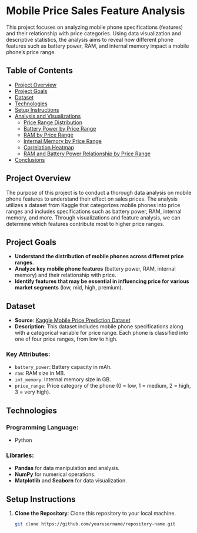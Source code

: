 # Mobile Price Sales Feature Analysis

This project focuses on analyzing mobile phone specifications (features) and their relationship with price categories. Using data visualization and descriptive statistics, the analysis aims to reveal how different phone features such as battery power, RAM, and internal memory impact a mobile phone’s price range.

## Table of Contents

- [Project Overview](#project-overview)
- [Project Goals](#project-goals)
- [Dataset](#dataset)
- [Technologies](#technologies)
- [Setup Instructions](#setup-instructions)
- [Analysis and Visualizations](#analysis-and-visualizations)
  - [Price Range Distribution](#price-range-distribution)
  - [Battery Power by Price Range](#battery-power-by-price-range)
  - [RAM by Price Range](#ram-by-price-range)
  - [Internal Memory by Price Range](#internal-memory-by-price-range)
  - [Correlation Heatmap](#correlation-heatmap)
  - [RAM and Battery Power Relationship by Price Range](#ram-and-battery-power-relationship-by-price-range)
- [Conclusions](#conclusions)

## Project Overview

The purpose of this project is to conduct a thorough data analysis on mobile phone features to understand their effect on sales prices. The analysis utilizes a dataset from Kaggle that categorizes mobile phones into price ranges and includes specifications such as battery power, RAM, internal memory, and more. Through visualizations and feature analysis, we can determine which features contribute most to higher price ranges.

## Project Goals

- **Understand the distribution of mobile phones across different price ranges**.
- **Analyze key mobile phone features** (battery power, RAM, internal memory) and their relationship with price.
- **Identify features that may be essential in influencing price for various market segments** (low, mid, high, premium).

## Dataset

- **Source**: [Kaggle Mobile Price Prediction Dataset](https://www.kaggle.com/iabhishekofficial/mobile-price-classification)
- **Description**: This dataset includes mobile phone specifications along with a categorical variable for price range. Each phone is classified into one of four price ranges, from low to high.

### Key Attributes:
- `battery_power`: Battery capacity in mAh.
- `ram`: RAM size in MB.
- `int_memory`: Internal memory size in GB.
- `price_range`: Price category of the phone (0 = low, 1 = medium, 2 = high, 3 = very high).

## Technologies

### Programming Language:
- Python

### Libraries:
- **Pandas** for data manipulation and analysis.
- **NumPy** for numerical operations.
- **Matplotlib** and **Seaborn** for data visualization.

## Setup Instructions

1. **Clone the Repository**: Clone this repository to your local machine.
   ```bash
   git clone https://github.com/yourusername/repository-name.git
